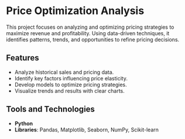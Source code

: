 # Price Optimization Analysis
This project focuses on analyzing and optimizing pricing strategies to maximize revenue and profitability. Using data-driven techniques, it identifies patterns, trends, and opportunities to refine pricing decisions.

## Features
- Analyze historical sales and pricing data.
- Identify key factors influencing price elasticity.
- Develop models to optimize pricing strategies.
- Visualize trends and results with clear charts.

## Tools and Technologies
- **Python**
- **Libraries**: Pandas, Matplotlib, Seaborn, NumPy, Scikit-learn
